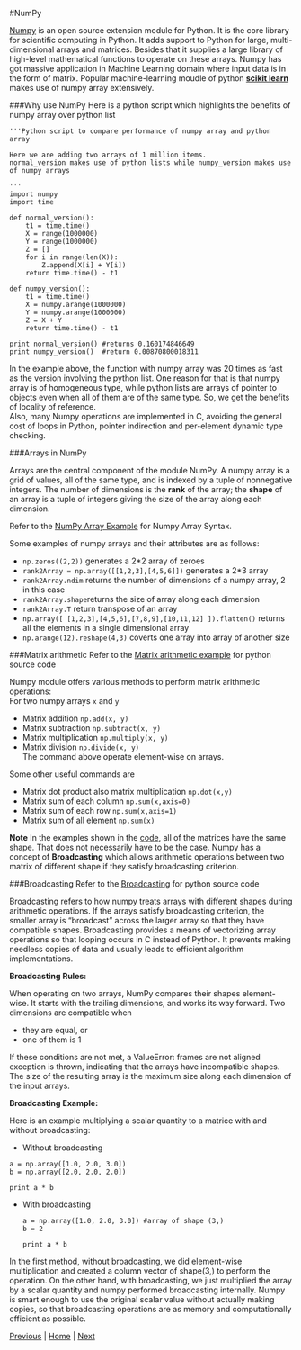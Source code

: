 #NumPy

[Numpy](http://www.numpy.org/) is an open source extension module for Python. It is the core library for scientific computing in Python. 
It adds support to Python for large, multi-dimensional arrays and matrices. Besides that it supplies a large library of high-level mathematical functions to operate on these arrays. Numpy has got massive application in Machine Learning domain where input data is in the form of matrix. Popular machine-learning moudle of python [__scikit learn__](http://scikit-learn.org/stable/) makes use of numpy array extensively.

###Why use NumPy
Here is a python script which highlights the benefits of numpy array over python list
```
'''Python script to compare performance of numpy array and python array

Here we are adding two arrays of 1 million items.
normal_version makes use of python lists while numpy_version makes use of numpy arrays

'''
import numpy
import time

def normal_version():
    t1 = time.time()
    X = range(1000000)
    Y = range(1000000)
    Z = []
    for i in range(len(X)):
        Z.append(X[i] + Y[i])
    return time.time() - t1

def numpy_version():
    t1 = time.time()
    X = numpy.arange(1000000)
    Y = numpy.arange(1000000)
    Z = X + Y
    return time.time() - t1

print normal_version() #returns 0.160174846649
print numpy_version()  #return 0.00870800018311  
```
In the example above, the function with numpy array was 20 times as fast as the version involving the python list.
One reason for that is that numpy array is of homogeneous type, while python lists are arrays of pointer to objects even when all of them are of the same type. So, we get the benefits of locality of reference.   
Also, many Numpy operations are implemented in C, avoiding the general cost of loops in Python, pointer indirection and per-element dynamic type checking.

###Arrays in NumPy

Arrays are the central component of the module NumPy. A numpy array is a grid of values, all of the same type, and is indexed by a tuple of nonnegative integers. The number of dimensions is the __rank__ of the array; the __shape__ of an array is a tuple of integers giving the size of the array along each dimension.

Refer to the [NumPy Array Example](https://github.com/joed7/fose_python/blob/master/numpy_example.py) for Numpy Array Syntax.

Some examples of numpy arrays and their attributes are as follows:

* `np.zeros((2,2))` generates a 2*2 array of zeroes
* `rank2Array = np.array([[1,2,3],[4,5,6]])` generates a 2*3 array 
* `rank2Array.ndim` returns the number of dimensions of a numpy array, 2 in this case
* `rank2Array.shape`returns the size of array along each dimension
* `rank2Array.T` return transpose of an array
* `np.array([ [1,2,3],[4,5,6],[7,8,9],[10,11,12] ]).flatten()` returns all the elements in a single dimensional array
* `np.arange(12).reshape(4,3)` coverts one array into array of another size


###Matrix arithmetic
Refer to the [Matrix arithmetic example](https://github.com/joed7/fose_python/blob/master/matrix-numpy.py) for python source code

Numpy module offers various methods to perform matrix arithmetic operations:  
For two numpy arrays `x` and `y`
* Matrix addition `np.add(x, y)`
* Matrix subtraction `np.subtract(x, y)`
* Matrix multiplication `np.multiply(x, y)`
* Matrix division `np.divide(x, y)`  
The command above operate element-wise on arrays.

Some other useful commands are
* Matrix dot product also matrix multiplication `np.dot(x,y)`
* Matrix sum of each column `np.sum(x,axis=0)`
* Matrix sum of each row `np.sum(x,axis=1)`
* Matrix sum of all element `np.sum(x)`

__Note__ In the examples shown in the [code](https://github.com/joed7/fose_python/blob/master/matrix-numpy.py), all of the matrices have the same shape. That does not necessarily have to be the case. Numpy has a concept of __Broadcasting__ which allows arithmetic operations between two matrix of different shape if they satisfy broadcasting criterion.


###Broadcasting
Refer to the [Broadcasting](https://github.com/joed7/fose_python/blob/master/broadcasting.py) for python source code

Broadcasting refers to how numpy treats arrays with different shapes during arithmetic operations. If the arrays satisfy broadcasting criterion, the smaller array is “broadcast” across the larger array so that they have compatible shapes. Broadcasting provides a means of vectorizing array operations so that looping occurs in C instead of Python. It prevents making needless copies of data and usually leads to efficient algorithm implementations. 

__Broadcasting Rules:__  

When operating on two arrays, NumPy compares their shapes element-wise. It starts with the trailing dimensions, and works its way forward. Two dimensions are compatible when

* they are equal, or
* one of them is 1

If these conditions are not met, a ValueError: frames are not aligned exception is thrown, indicating that the arrays have incompatible shapes. The size of the resulting array is the maximum size along each dimension of the input arrays.

__Broadcasting Example:__  

Here is an example multiplying a scalar quantity to a matrice with and without broadcasting:

*  Without broadcasting
  ```
  a = np.array([1.0, 2.0, 3.0]) 
  b = np.array([2.0, 2.0, 2.0])

  print a * b
  ```
* With broadcasting
  ```
  a = np.array([1.0, 2.0, 3.0]) #array of shape (3,)
  b = 2

  print a * b 
  ``` 
In the first method, without broadcasting, we did element-wise multiplication and created a column vector of shape(3,) to perform the operation. On the other hand, with broadcasting, we just multiplied the array by a scalar quantity and numpy performed broadcasting internally. Numpy is smart enough to use the original scalar value without actually making copies, so that broadcasting operations are as memory and computationally efficient as possible.

[Previous](https://github.com/joed7/fose_python/blob/master/databases.md)  |  [Home](https://github.com/joed7/Python)  |  [Next](https://github.com/joed7/fose_python/blob/master/scraping.md)
